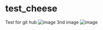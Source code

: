 # test_cheese
Test for git hub
![image](https://github.com/minuraanuradha/test_cheese/assets/112975973/87667928-39c3-4241-a27d-57cdbdcc4ae4)
3nd image
![image](https://github.com/minuraanuradha/test_cheese/assets/112975973/32064c68-fc90-40ac-bd69-473227d822e5)

